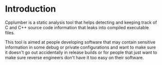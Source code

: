 # Introduction

Cpplumber is a static analysis tool that helps detecting and keeping track of
C and C++ source code information that leaks into compiled executable files.

This tool is aimed at people developing software that may contain sensitive
information in some debug or private configurations and want to make sure it
doesn't go out accidentally in release builds or for people that just want to
make sure reverse engineers don't have it too easy on their software. 

